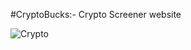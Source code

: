#CryptoBucks:- Crypto Screener website

![Crypto](https://github.com/codebucks27/CryptoBucks-A-crypto-screener-application/blob/main/Website-Images/Crypto.png)





